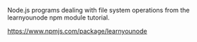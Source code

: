 Node.js programs dealing with file system operations from the learnyounode npm module tutorial.

https://www.npmjs.com/package/learnyounode

 

